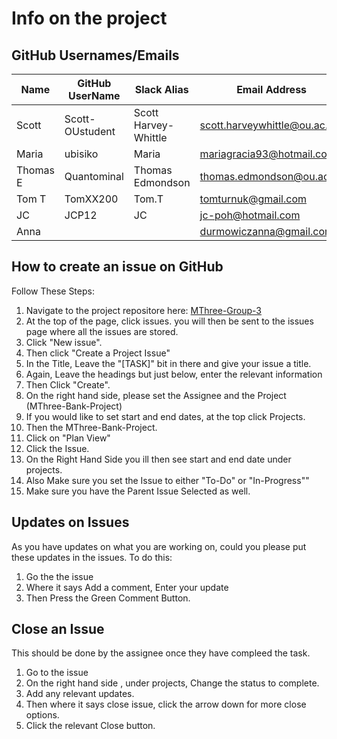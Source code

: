 # Info on the project

## GitHub Usernames/Emails
| Name | GitHub UserName | Slack Alias | Email Address |
|---|---|---|---|
| Scott | Scott-OUstudent | Scott Harvey-Whittle | scott.harveywhittle@ou.ac.uk |
| Maria | ubisiko | Maria | mariagracia93@hotmail.com |
| Thomas E | Quantominal | Thomas Edmondson | thomas.edmondson@ou.ac.uk |
| Tom T | TomXX200 | Tom.T | tomturnuk@gmail.com |
| JC | JCP12 | JC | jc-poh@hotmail.com |
| Anna | | | durmowiczanna@gmail.com |

## How to create an issue on GitHub
Follow These Steps:
1. Navigate to the project repositore here: [MThree-Group-3](https://github.com/Scott-oustudent/MThree-Group-3)
2. At the top of the page, click issues. you will then be sent to the issues page where all the issues are stored.
3. Click "New issue".
4. Then click "Create a Project Issue"
5. In the Title, Leave the "[TASK]" bit in there and give your issue a title.
6. Again, Leave the headings but just below, enter the relevant information
7. Then Click "Create".
8. On the right hand side, please set the Assignee and the Project (MThree-Bank-Project)
9. If you would like to set start and end dates, at the top click Projects.
10. Then the MThree-Bank-Project.
11. Click on "Plan View"
12. Click the Issue.
13. On the Right Hand Side you ill then see start and end date under projects.
14. Also Make sure you set the Issue to either "To-Do" or "In-Progress""
15. Make sure you have the Parent Issue Selected as well. 

## Updates on Issues
As you have updates on what you are working on, could you please put these updates in the issues. 
To do this:
1. Go the the issue
2. Where it says Add a comment, Enter your update
3. Then Press the Green Comment Button.

## Close an Issue
This should be done by the assignee once they have compleed the task. 
1. Go to the issue
2. On the right hand side , under projects, Change the status to complete.
3. Add any relevant updates.
4. Then where it says close issue, click the arrow down for more close options.
5. Click the relevant Close button.

